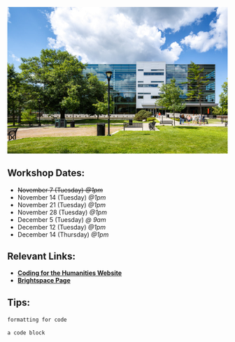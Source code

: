![alt text](macodrum_library.jpg)


## Workshop Dates:
* ~~November 7 (Tuesday) *@1pm*~~
* November 14 (Tuesday) *@1pm*
* November 21 (Tuesday) *@1pm*
* November 28 (Tuesday) *@1pm*
* December 5 (Tuesday) *@ 9am*
* December 12 (Tuesday) *@1pm*
* December 14 (Thursday) *@1pm*

## Relevant Links:

* **[Coding for the Humanities Website](https://dh-coding-docs.netlify.app/)**
* **[Brightspace Page](https://brightspace.carleton.ca/d2l/home/159201)**



## Tips:
`formatting for code`
```
a code block
```

